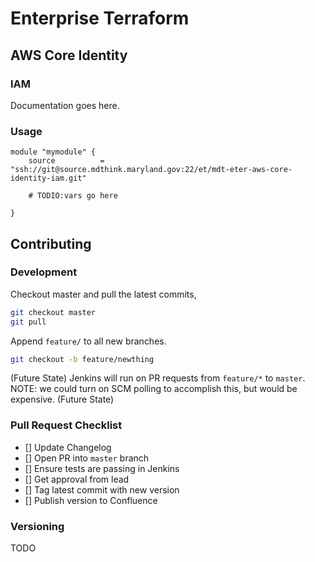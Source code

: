 # Enterprise Terraform 
## AWS Core Identity
### IAM

Documentation goes here.

### Usage

```
module "mymodule" {
	source          = "ssh://git@source.mdthink.maryland.gov:22/et/mdt-eter-aws-core-identity-iam.git"
	
	# TODIO:vars go here

}
```

## Contributing

### Development

Checkout master and pull the latest commits,

```bash
git checkout master
git pull
```

Append ``feature/`` to all new branches.

```bash
git checkout -b feature/newthing
```

(Future State) 
Jenkins will run on PR requests from ``feature/*`` to ``master``. 
NOTE: we could turn on SCM polling to accomplish this, but would be expensive.
(Future State)

### Pull Request Checklist

- [] Update Changelog
- [] Open PR into ``master`` branch
- [] Ensure tests are passing in Jenkins
- [] Get approval from lead
- [] Tag latest commit with new version
- [] Publish version to Confluence

### Versioning

TODO
